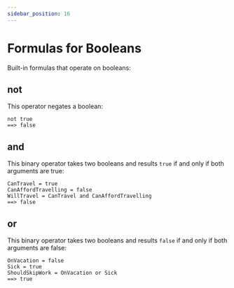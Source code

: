 ```yaml
---
sidebar_position: 16
---
```


# Formulas for Booleans

Built-in formulas that operate on booleans:

## not

This operator negates a boolean:

```deci live
not true
==> false
```

## and

This binary operator takes two booleans and results `true` if and only if both arguments are true:

```deci live
CanTravel = true
CanAffordTravelling = false
WillTravel = CanTravel and CanAffordTravelling
==> false
```

## or

This binary operator takes two booleans and results `false` if and only if both arguments are false:

```deci live
OnVacation = false
Sick = true
ShouldSkipWork = OnVacation or Sick
==> true
```
